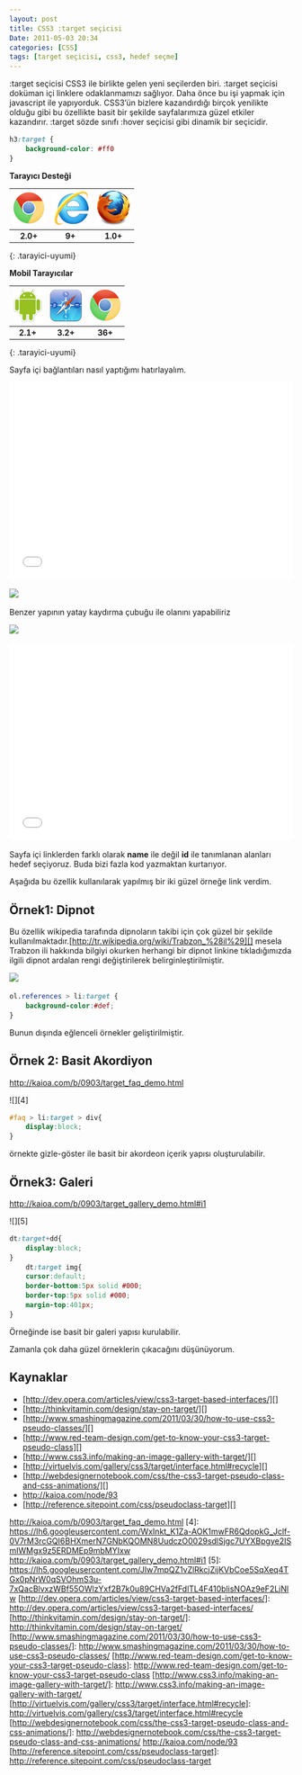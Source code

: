 ```yaml
---
layout: post
title: CSS3 :target seçicisi
Date: 2011-05-03 20:34
categories: [CSS]
tags: [target seçicisi, css3, hedef seçme]
---
```


:target seçicisi CSS3 ile birlikte gelen yeni seçilerden biri. :target
seçicisi doküman içi linklere odaklanmamızı sağlıyor. Daha önce bu işi
yapmak için javascript ile yapıyorduk. CSS3’ün bizlere kazandırdığı
birçok yenilikte olduğu gibi bu özellikte basit bir şekilde
sayfalarımıza güzel etkiler kazandırır. :target sözde sınıfı :hover
seçicisi gibi dinamik bir seçicidir.

```css
h3:target {
	background-color: #ff0
}
```

**Tarayıcı Desteği**

|![Chrome][chrome]|![explorer][explorer]|![Firefox][firefox]|
|:-----------------:|:---------------:|:-------------------:|
|**2.0+**|**9+**|**1.0+**|
{: .tarayici-uyumi}

**Mobil Tarayıcılar**

|![Android][android] | ![Mobil Safari][msafari] | ![Chrome][chrome] |
|:------------------------:|:----------------------:|:-------------------:|
|**2.1+**|**3.2+**|**36+**|
{: .tarayici-uyumi}


Sayfa içi bağlantıları nasıl yaptığımı hatırlayalım.

<iframe scrolling="no" height="350" frameborder="0" style="width: 100%;border: none; overflow: hidden;" allowtransparency="true" data-height="250" src="//codepen.io/fatihhayri/embed/Fmvnz?type=result&amp;height=250" id="cp_embed_hgplm"></iframe>

![][100]

Benzer yapının yatay kaydırma çubuğu ile olanını yapabiliriz

![][1]

<iframe scrolling="no" height="350" frameborder="0" style="width: 100%;border: none; overflow: hidden;" allowtransparency="true" data-height="250" src="//codepen.io/fatihhayri/embed/JuKqF?type=result&amp;height=250" id="cp_embed_hgplm"></iframe>

Sayfa içi linklerden farklı olarak **name** ile değil **id** ile
tanımlanan alanları hedef seçiyoruz. Buda bizi fazla kod yazmaktan
kurtarıyor.

Aşağıda bu özellik kullanılarak yapılmış bir iki güzel örneğe link
verdim.

## Örnek1: Dipnot

Bu özellik wikipedia tarafında dipnoların takibi için çok güzel bir
şekilde
kullanılmaktadır.[http://tr.wikipedia.org/wiki/Trabzon_%28il%29][]
mesela Trabzon ili hakkında bilgiyi okurken herhangi bir dipnot linkine
tıkladığımızda ilgili dipnot ardalan rengi değiştirilerek
belirginleştirilmiştir.

![][3]

```css
ol.references > li:target {
	background-color:#def;
}
```

Bunun dışında eğlenceli örnekler geliştirilmiştir.

## Örnek 2: Basit Akordiyon

http://kaioa.com/b/0903/target_faq_demo.html

![][4]

```css
#faq > li:target > div{
	display:block;
}
```

örnekte gizle-göster ile basit bir akordeon içerik yapısı
oluşturulabilir.

## Örnek3: Galeri

http://kaioa.com/b/0903/target_gallery_demo.html#i1

![][5]

```css
dt:target+dd{
    display:block;
}
    dt:target img{
    cursor:default;
    border-bottom:5px solid #000;
    border-top:5px solid #000;
    margin-top:401px;
}
```

Örneğinde ise basit bir galeri yapısı kurulabilir.

Zamanla çok daha güzel örneklerin çıkacağını düşünüyorum.

## Kaynaklar

-   [http://dev.opera.com/articles/view/css3-target-based-interfaces/][]
-   [http://thinkvitamin.com/design/stay-on-target/][]
-   [http://www.smashingmagazine.com/2011/03/30/how-to-use-css3-pseudo-classes/][]
-   [http://www.red-team-design.com/get-to-know-your-css3-target-pseudo-class][]
-   [http://www.css3.info/making-an-image-gallery-with-target/][]
-   [http://virtuelvis.com/gallery/css3/target/interface.html#recycle][]
-   [http://webdesignernotebook.com/css/the-css3-target-pseudo-class-and-css-animations/][]
-   http://kaioa.com/node/93
-   [http://reference.sitepoint.com/css/pseudoclass-target][]

  [tıklayınız.]: /dokumanlar/target_sozde_sinifi/target_sozde_sinif.html
  [100]: https://lh6.googleusercontent.com/_cLb1J3SgGfIwlvlO8Dl0X-p4BJVhIEGpvnTDdfhcwVqz1kOSXWgvYq2qZkKg_5nD2gLoutyeF2qeg8xyhmIRuQK0mophK76F3yxAcSrXTY4kL8IEw
  [1]: https://lh4.googleusercontent.com/rREDSpEu15zUN-f6f1Wd8ua6LgWmX9YatGoULf1kmIJQ9LapqA-HWwnvyLESxxzICXQ3Y-HMm5TwL2kAce28fa1_pnOU--hFX8Ay4VFSET_NePdfJQ
  [2]: /dokumanlar/target_sozde_sinifi/target_sozde_sinif_yatay.html
  [http://tr.wikipedia.org/wiki/Trabzon_%28il%29]: http://tr.wikipedia.org/wiki/Trabzon_%28il%29
  [3]: https://lh6.googleusercontent.com/0G2gsPGXTQ2SDAqEYXAMsVPpCRvSyTzkoR_Ubb-P2eq3zdhBo4ARPTD06UnDknSB3U2XEPJ443-fcloiH22zHNodmCLgBui2jGpJQZDJiw95lZWlpQ
  http://kaioa.com/b/0903/target_faq_demo.html
  [4]: https://lh6.googleusercontent.com/WxInkt_K1Za-AOK1mwFR6QdopkG_Jclf-0V7rM3rcGQI6BHXmerN7GNbKQOMN8UudczO0029sdlSjgc7UYXBpgye2ISmIWMgx9z5ERDMEp9mbMYIxw
  http://kaioa.com/b/0903/target_gallery_demo.html#i1
  [5]: https://lh5.googleusercontent.com/JIw7mpQZ1vZlRkcjZijKVbCoe5SqXeq4TGx0pNrW0qSVOhmS3u-7xQacBlvxzWBf55OWlzYxf2B7k0u89CHVa2fFdlTL4F410blisNOAz9eF2LjNlw
  [http://dev.opera.com/articles/view/css3-target-based-interfaces/]: http://dev.opera.com/articles/view/css3-target-based-interfaces/
  [http://thinkvitamin.com/design/stay-on-target/]: http://thinkvitamin.com/design/stay-on-target/
  [http://www.smashingmagazine.com/2011/03/30/how-to-use-css3-pseudo-classes/]: http://www.smashingmagazine.com/2011/03/30/how-to-use-css3-pseudo-classes/
  [http://www.red-team-design.com/get-to-know-your-css3-target-pseudo-class]: http://www.red-team-design.com/get-to-know-your-css3-target-pseudo-class
  [http://www.css3.info/making-an-image-gallery-with-target/]: http://www.css3.info/making-an-image-gallery-with-target/
  [http://virtuelvis.com/gallery/css3/target/interface.html#recycle]: http://virtuelvis.com/gallery/css3/target/interface.html#recycle
  [http://webdesignernotebook.com/css/the-css3-target-pseudo-class-and-css-animations/]: http://webdesignernotebook.com/css/the-css3-target-pseudo-class-and-css-animations/
  http://kaioa.com/node/93
  [http://reference.sitepoint.com/css/pseudoclass-target]: http://reference.sitepoint.com/css/pseudoclass-target


[firefox]: /images/ff.png
[chrome]: /images/ch.png
[explorer]: /images/ie.png
[msafari]:/images/sm.png
[android]:/images/an.png